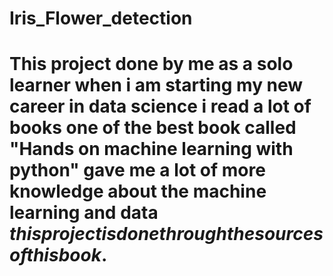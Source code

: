 # Iris_Flower_detection
# This project done by me as a solo learner when i am starting my new career in data science i read a lot of books one of the best book called "Hands on machine learning with python" gave me a lot of more knowledge about the machine learning and data $this project is done through the sources of this book.$
